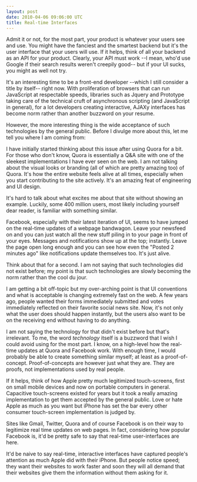 ```yaml
---
layout: post
date: 2010-04-06 09:06:00 UTC
title: Real-time Interfaces
---
```


Admit it or not, for the most part, your product is whatever your users see and use. You might have the fanciest and the smartest backend but it's the user interface that your users will use. If it helps, think of all your backend as an API for your product. Clearly, your API must work --I mean, who'd use Google if their search results weren't creepily good-- but if your UI sucks, you might as well not try.

It's an interesting time to be a front-end developer --which I still consider a title by itself-- right now. With proliferation of browsers that can run JavaScript at respectable speeds, libraries such as Jquery and Prototype taking care of the technical cruft of asynchronous scripting (and JavaScript in general), for a lot developers creating interactive, AJAXy interfaces has become norm rather than another buzzword on your resume.

However, the more interesting thing is the wide acceptance of such technologies by the general public. Before I divulge more about this, let me tell you where I am coming from:

I have initially started thinking about this issue after using Quora for a bit. For those who don't know, Quora is essentially a Q&amp;A site with one of the sleekest implementations I have ever seen on the web. I am not talking about the visual looks or branding (all of which are pretty amazing too) of Quora. It's how the entire website feels alive at all times, especially when you start contributing to the site actively. It's an amazing feat of engineering and UI design.

It's hard to talk about what excites me about that site without showing an example. Luckily, some 400 million users, most likely including yourself dear reader, is familiar with something similar.

Facebook, especially with their latest iteration of UI, seems to have jumped on the real-time updates of a webpage bandwagon. Leave your newsfeed on and you can just watch all the new stuff piling in to your page in front of your eyes. Messages and notifications show up at the top; instantly. Leave the page open long enough and you can see how even the "Posted 2 minutes ago" like notifications update themselves too. It's just alive.

Think about that for a second. I am not saying that such technologies did not exist before; my point is that such technologies are slowly becoming the norm rather than the cool du jour.

I am getting a bit off-topic but my over-arching point is that UI conventions and what is acceptable is changing extremely fast on the web. A few years ago, people wanted their forms immediately submitted and votes immediately reflected on their favorite social news site. Now, it's not only what the user does should happen instantly, but the users also want to be on the receiving end without having to do anything.

I am not saying the technology for that didn't exist before but that's irrelevant. To me, the word _technology_ itself is a buzzword that I wish I could avoid using for the most part. I know, on a high-level how the real-time updates at Quora and Facebook work. With enough time, I would probably be able to create something similar myself; at least as a proof-of-concept. Proof-of-concepts are however just what they are. They are proofs, not implementations used by real people.

If it helps, think of how Apple pretty much legitimized touch-screens, first on small mobile devices and now on portable computers in general. Capacitive touch-screens existed for years but it took a really amazing implementation to get them accepted by the general public. Love or hate Apple as much as you want but iPhone has set the bar every other consumer touch-screen implementation is judged by.

Sites like Gmail, Twitter, Quora and of course Facebook is on their way to legitimize real time updates on web pages. In fact, considering how popular Facebook is, it'd be pretty safe to say that real-time user-interfaces are here.

It'd be naive to say real-time, interactive interfaces have captured people's attention as much Apple did with their iPhone. But people notice speed; they want their websites to work faster and soon they will all demand that their websites give them the information without them asking for it.